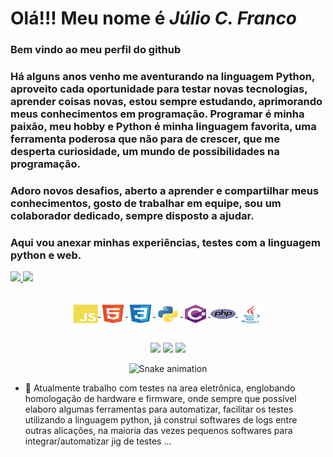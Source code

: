 # Olá!!! Meu nome é *Júlio C. Franco*
### Bem vindo ao meu perfil do github
### Há alguns anos venho me aventurando na linguagem Python, aproveito cada oportunidade para testar novas tecnologias, aprender coisas novas, estou sempre estudando, aprimorando meus conhecimentos em programação. Programar é minha paixão, meu hobby e Python é minha linguagem favorita, uma ferramenta poderosa que não para de crescer, que me desperta curiosidade, um mundo de possibilidades na programação. 
### Adoro novos desafios, aberto a aprender e compartilhar meus conhecimentos, gosto de trabalhar em equipe, sou um colaborador dedicado, sempre disposto a ajudar.

### Aqui vou anexar minhas experiências, testes com a linguagem python e web.

<div>
<a href="https://github.com/jcfprogramador">
  <img height="180em" src="https://github-readme-stats.vercel.app/api?username=jcfprogramador&theme=tokyonight&show_icons=true&include_all_commits=tru&count_private=true"/>
  <img height="180em" src="https://github-readme-stats.vercel.app/api/top-langs/?username=jcfprogramador&layout=compact&langs_count=16&theme=aura"/>
</div>
<br>
<div  align="center"> 
  <div style="display: inline_block"><br>
  <img align="center" alt="Rafa-Js" height="30" width="40" src="https://raw.githubusercontent.com/devicons/devicon/master/icons/javascript/javascript-plain.svg">
  <img align="center" alt="HTML" height="30" width="40" src="https://raw.githubusercontent.com/devicons/devicon/master/icons/html5/html5-original.svg">
  <img align="center" alt="CSS" height="30" width="40" src="https://raw.githubusercontent.com/devicons/devicon/master/icons/css3/css3-original.svg">
  <img align="center" alt="Python" height="30" width="40" src="https://raw.githubusercontent.com/devicons/devicon/master/icons/python/python-original.svg">
  <img align="center" alt="Csharp" height="30" width="40" src="https://raw.githubusercontent.com/devicons/devicon/master/icons/csharp/csharp-original.svg">
  <img align="center" alt="PHP" height="30" width="40" src="https://raw.githubusercontent.com/devicons/devicon/master/icons/php/php-original.svg">
  <img align="center" alt="java" height="30" width="40" src="https://raw.githubusercontent.com/devicons/devicon/master/icons/java/java-original.svg">   
</div>
  
  <br><a href="https://www.youtube.com/" target="_blank"><img src="https://img.shields.io/badge/-Youtube-%23EA4335?style=for-the-badge&logo=youtube&logoColor=white" target="_blank"></a>
  <a href="https://www.instagram.com/" target="_blank"><img src="https://img.shields.io/badge/-Instagram-%23E4405F?style=for-the-badge&logo=instagram&logoColor=white" target="_blank"></a>
  <a href="https://www.linkedin.com/" target="_blank"><img src="https://img.shields.io/badge/-LinkedIn-%230077B5?style=for-the-badge&logo=linkedin&logoColor=white" target="_blank"></a> 

  ![Snake animation](https://github.com/jcfprogramador/jcfprogramador/blob/output/github-contribution-grid-snake.svg)
 
</div>
      

- 🔭 Atualmente trabalho com testes na area eletrônica, englobando homologação de hardware e firmware, onde sempre que possível elaboro algumas ferramentas para automatizar, facilitar os testes utilizando a linguagem python, já construi softwares de logs entre outras alicações, na maioria das vezes pequenos softwares para integrar/automatizar jig de testes ...

